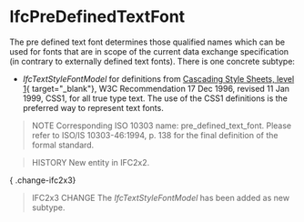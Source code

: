 # IfcPreDefinedTextFont

The pre defined text font determines those qualified names which can be used for fonts that are in scope of the current data exchange specification (in contrary to externally defined text fonts). There is one concrete subtype:

* _IfcTextStyleFontModel_ for definitions from [Cascading Style Sheets, level 1](http://www.w3.org/TR/REC-CSS1){ target="_blank"}, W3C Recommendation 17 Dec 1996, revised 11 Jan 1999, CSS1, for all true type text. The use of the CSS1 definitions is the preferred way to represent text fonts.
<!-- end of definition -->
> NOTE Corresponding ISO 10303 name: pre_defined_text_font. Please refer to ISO/IS 10303-46:1994, p. 138 for the final definition of the formal standard.

> HISTORY New entity in IFC2x2.

{ .change-ifc2x3}
> IFC2x3 CHANGE The _IfcTextStyleFontModel_ has been added as new subtype.
